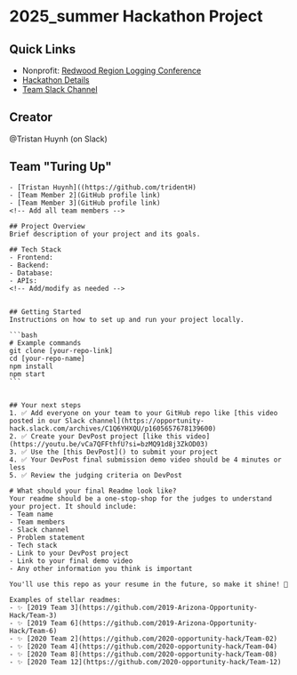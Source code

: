 
# 2025_summer Hackathon Project

## Quick Links
- Nonprofit: [Redwood Region Logging Conference](https://ohack.dev/nonprofit/WONxYIazfrL2Bnew0npm)
- [Hackathon Details](https://www.ohack.dev/hack/2025_summer)
- [Team Slack Channel](https://opportunity-hack.slack.com/app_redirect?channel=turingup)


## Creator
@Tristan Huynh (on Slack)

## Team "Turing Up"
    - [Tristan Huynh]((https://github.com/tridentH)
    - [Team Member 2](GitHub profile link)
    - [Team Member 3](GitHub profile link)
    <!-- Add all team members -->

    ## Project Overview
    Brief description of your project and its goals.

    ## Tech Stack
    - Frontend: 
    - Backend: 
    - Database: 
    - APIs: 
    <!-- Add/modify as needed -->


    ## Getting Started
    Instructions on how to set up and run your project locally.

    ```bash
    # Example commands
    git clone [your-repo-link]
    cd [your-repo-name]
    npm install
    npm start
    ```


    ## Your next steps
    1. ✅ Add everyone on your team to your GitHub repo like [this video posted in our Slack channel](https://opportunity-hack.slack.com/archives/C1Q6YHXQU/p1605657678139600)
    2. ✅ Create your DevPost project [like this video](https://youtu.be/vCa7QFFthfU?si=bzMQ91d8j3ZkOD03)
    3. ✅ Use the [this DevPost]() to submit your project
    4. ✅ Your DevPost final submission demo video should be 4 minutes or less
    5. ✅ Review the judging criteria on DevPost

    # What should your final Readme look like?
    Your readme should be a one-stop-shop for the judges to understand your project. It should include:
    - Team name
    - Team members
    - Slack channel
    - Problem statement
    - Tech stack
    - Link to your DevPost project
    - Link to your final demo video
    - Any other information you think is important

    You'll use this repo as your resume in the future, so make it shine! 🌟

    Examples of stellar readmes:
    - ✨ [2019 Team 3](https://github.com/2019-Arizona-Opportunity-Hack/Team-3)
    - ✨ [2019 Team 6](https://github.com/2019-Arizona-Opportunity-Hack/Team-6)
    - ✨ [2020 Team 2](https://github.com/2020-opportunity-hack/Team-02)
    - ✨ [2020 Team 4](https://github.com/2020-opportunity-hack/Team-04)
    - ✨ [2020 Team 8](https://github.com/2020-opportunity-hack/Team-08)
    - ✨ [2020 Team 12](https://github.com/2020-opportunity-hack/Team-12)
    
